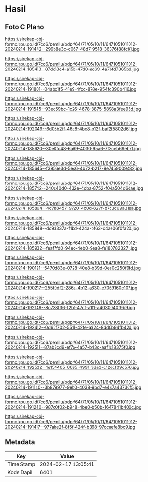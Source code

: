 # Hasil

## Foto C Plano

https://sirekap-obj-formc.kpu.go.id/7cc6/pemilu/pdpr/64/71/05/10/11/6471051011012-20240214-191442--299b8e3c-c067-48d7-9518-36376f88fc81.jpg

https://sirekap-obj-formc.kpu.go.id/7cc6/pemilu/pdpr/64/71/05/10/11/6471051011012-20240214-185413--87dc18e4-a15b-47d0-ac69-4a7bfd7365bd.jpg

https://sirekap-obj-formc.kpu.go.id/7cc6/pemilu/pdpr/64/71/05/10/11/6471051011012-20240214-191801--04abc1f5-41e9-4fcc-878e-954fd390b416.jpg

https://sirekap-obj-formc.kpu.go.id/7cc6/pemilu/pdpr/64/71/05/10/11/6471051011012-20240214-191545--93ed59bc-1c26-4678-8875-5898a3fee93d.jpg

https://sirekap-obj-formc.kpu.go.id/7cc6/pemilu/pdpr/64/71/05/10/11/6471051011012-20240214-192049--6d05b2ff-46e8-4bc8-b12f-baf2f5802d6f.jpg

https://sirekap-obj-formc.kpu.go.id/7cc6/pemilu/pdpr/64/71/05/10/11/6471051011012-20240214-185620--30e0fc48-6a69-4030-95a6-7f3ceb69eb7f.jpg

https://sirekap-obj-formc.kpu.go.id/7cc6/pemilu/pdpr/64/71/05/10/11/6471051011012-20240214-185645--f3956e3d-5ec6-4b72-b217-9e7459009482.jpg

https://sirekap-obj-formc.kpu.go.id/7cc6/pemilu/pdpr/64/71/05/10/11/6471051011012-20240214-185742--240c40d0-432e-4cba-8752-f04a504d6dae.jpg

https://sirekap-obj-formc.kpu.go.id/7cc6/pemilu/pdpr/64/71/05/10/11/6471051011012-20240214-185804--4c7b8457-9720-4c0d-827f-b7c3c09a31ea.jpg

https://sirekap-obj-formc.kpu.go.id/7cc6/pemilu/pdpr/64/71/05/10/11/6471051011012-20240214-185848--dc93337a-f1bd-424a-bf63-c4ae06f0fa20.jpg

https://sirekap-obj-formc.kpu.go.id/7cc6/pemilu/pdpr/64/71/05/10/11/6471051011012-20240214-185932--feaf7fd0-94ec-4eb0-9ea8-fe1807823271.jpg

https://sirekap-obj-formc.kpu.go.id/7cc6/pemilu/pdpr/64/71/05/10/11/6471051011012-20240214-190121--5470d83e-0728-40e8-b39d-0ee0c250f9fd.jpg

https://sirekap-obj-formc.kpu.go.id/7cc6/pemilu/pdpr/64/71/05/10/11/6471051011012-20240214-190217--255f0df2-286a-4b12-a630-e7069160c107.jpg

https://sirekap-obj-formc.kpu.go.id/7cc6/pemilu/pdpr/64/71/05/10/11/6471051011012-20240214-192149--8c738f36-f2bf-47cf-a1f1-a4030040f9b9.jpg

https://sirekap-obj-formc.kpu.go.id/7cc6/pemilu/pdpr/64/71/05/10/11/6471051011012-20240214-192412--0d65f702-5511-42fe-a924-8dd0b94fb42d.jpg

https://sirekap-obj-formc.kpu.go.id/7cc6/pemilu/pdpr/64/71/05/10/11/6471051011012-20240214-192511--87ab3cd9-ef7a-4a57-b43c-aaf1c18375f0.jpg

https://sirekap-obj-formc.kpu.go.id/7cc6/pemilu/pdpr/64/71/05/10/11/6471051011012-20240214-192532--1e154465-8695-4991-9da3-c12dcf09c578.jpg

https://sirekap-obj-formc.kpu.go.id/7cc6/pemilu/pdpr/64/71/05/10/11/6471051011012-20240214-191140--3b879977-9eb0-4038-9bd7-e447a43736f5.jpg

https://sirekap-obj-formc.kpu.go.id/7cc6/pemilu/pdpr/64/71/05/10/11/6471051011012-20240214-191240--987c0f02-b948-4be0-b50b-1647841b400c.jpg

https://sirekap-obj-formc.kpu.go.id/7cc6/pemilu/pdpr/64/71/05/10/11/6471051011012-20240214-191417--977abe2f-8f5f-424f-b368-97ccaefe8bc9.jpg


## Metadata

| Key        | Value               |
| ---------- | ------------------- |
| Time Stamp | 2024-02-17 13:05:41 |
| Kode Dapil | 6401                |



